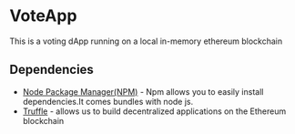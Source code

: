 # VoteApp
This is a voting dApp running on a  local in-memory ethereum blockchain


## Dependencies
* [Node Package Manager(NPM)](https://nodejs.org/en/) - Npm allows you to easily install dependencies.It comes bundles with node js.
* [Truffle](https://trufflesuite.com/) - allows us to build decentralized applications on the Ethereum blockchain
